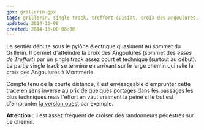 ```yaml
---
gpx: grillerin.gpx
tags: grillerin, single track, treffort-cuisiat, croix des angoulures, montmerle, esses de treffort
updated: 2014-10-08
created: 2014-10-08 08:00
---
```


Le sentier débute sous le pylône électrique quasiment au
sommet du Grillerin. Il permet d'atteindre la croix des Angoulures (sommet des
*esses de Treffort*) par un single track assez court et technique (surtout au début).
La partie single track se termine en arrivant sur le large chemin qui relie la
croix des Angoulures à Montmerle.

Compte tenu de la courte distance, il est envisageable d'emprunter cette trace
en sens inverse au prix de quelques portages dans les passages les plus
techniques mais l'effort en vaut vraiment la peine si le but est d'emprunter [la
version ouest](/single-tracks/single-du-grillerin-ouest/) par exemple.

**Attention**&nbsp;: il est assez fréquent de croiser des randonneurs pédestres
sur ce chemin.
